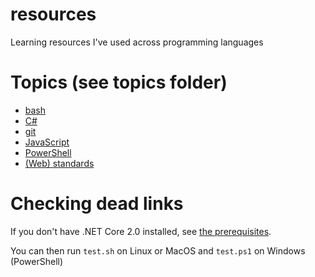 # resources

Learning resources I've used across programming languages

# Topics (see topics folder)

- [bash](./topics/bash.md)
- [C#](./topics/C%23.md)
- [git](./topics/git.md)
- [JavaScript](./topics/JavaScript.md)
- [PowerShell](./topics/PowerShell.md)
- [(Web) standards](./topics/standards.md)

# Checking dead links

If you don't have .NET Core 2.0 installed, see [the prerequisites](./topics/dotnet-prerequisites.md).

You can then run `test.sh` on Linux or MacOS and `test.ps1` on Windows (PowerShell)
